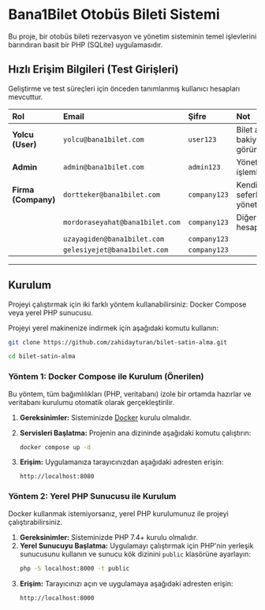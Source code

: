 # Bana1Bilet Otobüs Bileti Sistemi

Bu proje, bir otobüs bileti rezervasyon ve yönetim sisteminin temel işlevlerini barındıran basit bir PHP (SQLite) uygulamasıdır.


## Hızlı Erişim Bilgileri (Test Girişleri)

Geliştirme ve test süreçleri için önceden tanımlanmış kullanıcı hesapları mevcuttur.

| Rol | Email | Şifre | Not |
| :--- | :--- | :--- | :--- |
| **Yolcu (User)** | `yolcu@bana1bilet.com` | `user123` | Bilet alımı, bakiye görüntüleme. |
| **Admin** | `admin@bana1bilet.com` | `admin123` | Yönetimsel işlemler. |
| **Firma (Company)** | `dortteker@bana1bilet.com` | `company123` | Kendi seferlerini yönetme. |
| | `mordoraseyahat@bana1bilet.com` | `company123` | Diğer firma hesapları. |
| | `uzayagiden@bana1bilet.com` | `company123` | |
| | `gelesiyejet@bana1bilet.com` | `company123` | |

---

## Kurulum

Projeyi çalıştırmak için iki farklı yöntem kullanabilirsiniz: Docker Compose veya yerel PHP sunucusu.

Projeyi yerel makinenize indirmek için aşağıdaki komutu kullanın:
```bash
git clone https://github.com/zahidayturan/bilet-satin-alma.git

cd bilet-satin-alma
```

### Yöntem 1: Docker Compose ile Kurulum (Önerilen)

Bu yöntem, tüm bağımlılıkları (PHP, veritabanı) izole bir ortamda hazırlar ve veritabanı kurulumu otomatik olarak gerçekleştirilir.

1.  **Gereksinimler:** Sisteminizde [Docker](https://www.docker.com/products/docker-desktop) kurulu olmalıdır.
2.  **Servisleri Başlatma:** Projenin ana dizininde aşağıdaki komutu çalıştırın:
    ```bash
    docker compose up -d
    ```

3.  **Erişim:** Uygulamanıza tarayıcınızdan aşağıdaki adresten erişin:
    ```
    http://localhost:8080
    ```

### Yöntem 2: Yerel PHP Sunucusu ile Kurulum

Docker kullanmak istemiyorsanız, yerel PHP kurulumunuz ile projeyi çalıştırabilirsiniz.

1.  **Gereksinimler:** Sisteminizde PHP 7.4+ kurulu olmalıdır.
2.  **Yerel Sunucuyu Başlatma:** Uygulamayı çalıştırmak için PHP'nin yerleşik sunucusunu kullanın ve sunucu kök dizinini `public` klasörüne ayarlayın:
    ```bash
    php -S localhost:8000 -t public
    ```
3.  **Erişim:** Tarayıcınızı açın ve uygulamaya aşağıdaki adresten erişin:
    ```
    http://localhost:8000
    ```